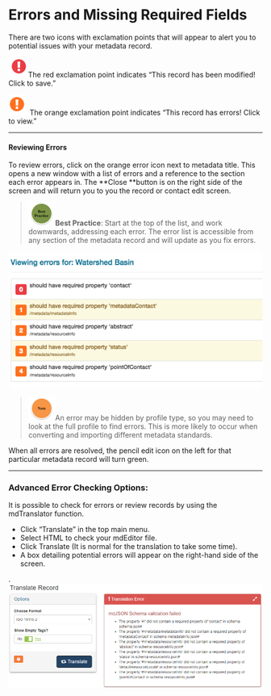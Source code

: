 # Errors and Missing Required Fields

There are two icons with exclamation points that will appear to alert you to potential issues with your metadata record.

![](/assets/small_red.png)The red exclamation point indicates “This record has been modified! Click to save.”

![](/assets/small_orange.png) The orange exclamation point indicates “This record has errors! Click to view.”

---

#### Reviewing Errors

To review errors, click on the orange error icon next to metadata title. This opens a new window with a list of errors and a reference to the section each error appears in. The **Close **button is on the right side of the screen and will return you to you the record or contact edit screen.

> ![](/assets/best_practice_small.png)**Best Practice**: Start at the top of the list, and work downwards, addressing each error. The error list is accessible from any section of the metadata record and will update as you fix errors.

![](/assets/small_errors.png)

> ![](/assets/note_small.png)An error may be hidden by profile type, so you may need to look at the full profile to find errors.  This is more likely to occur when converting and importing different metadata standards.

When all errors are resolved, the pencil edit icon on the left for that particular metadata record will turn green.

---

### Advanced Error Checking Options:

It is possible to check for errors or review records by using the mdTranslator function.

* Click “Translate” in the top main menu. 
* Select HTML to check your mdEditor file. 
* Click Translate \(It is normal for the translation to take some time\). 
* A box detailing potential errors will appear on the right-hand side of the screen. 

.![](/assets/translate_error_window.png)

